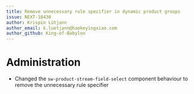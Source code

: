 ```yaml
---
title: Remove unnecessary rule specifier in dynamic product groups
issue: NEXT-18430
author: Krispin Lütjann
author_email: k.luetjann@haokeyingxiao.com
author_github: King-of-Babylon
---
```

# Administration
* Changed the `sw-product-stream-field-select` component behaviour to remove the unnecessary rule specifier
